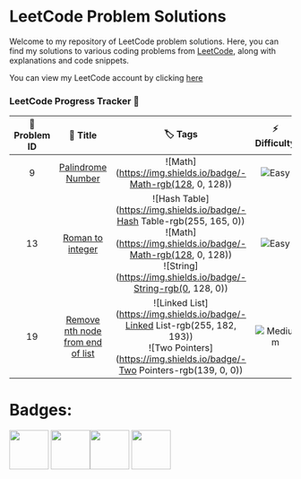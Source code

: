 # LeetCode Problem Solutions

Welcome to my repository of LeetCode problem solutions. Here, you can find my solutions to various coding problems from [LeetCode](https://leetcode.com/), along with explanations and code snippets.

You can view my LeetCode account by clicking [here](https://leetcode.com/GiacomoLeetCode/)
### LeetCode Progress Tracker 📅
|🎯 Problem ID |📌 Title |🏷️ Tags |⚡ Difficulty |📝 Solution | 📖Explanation |
|:------------:|:-------:|:------:|:------------:|:----------:|:--------------:|
| 9 | [Palindrome Number](https://leetcode.com/problems/palindrome-number/description//) | <center>![Math](https://img.shields.io/badge/-Math-rgb(128, 0, 128))</center> | ![Easy](https://img.shields.io/badge/-Easy-brightgreen) | [solution](problems/9.palindrome.number/Solution.py) | <center>❌</center> |
| 13 | [Roman to integer](https://leetcode.com/problems/roman-to-integer/description//) | <center>![Hash Table](https://img.shields.io/badge/-Hash Table-rgb(255, 165, 0))</center> <center>![Math](https://img.shields.io/badge/-Math-rgb(128, 0, 128))</center> <center>![String](https://img.shields.io/badge/-String-rgb(0, 128, 0))</center> | ![Easy](https://img.shields.io/badge/-Easy-brightgreen) | [solution](problems/13.roman.to.integer/Solution.py) | <center>❌</center> |
| 19 | [Remove nth node from end of list](https://leetcode.com/problems/remove-nth-node-from-end-of-list/description//) | <center>![Linked List](https://img.shields.io/badge/-Linked List-rgb(255, 182, 193))</center> <center>![Two Pointers](https://img.shields.io/badge/-Two Pointers-rgb(139, 0, 0))</center> | ![Medium](https://img.shields.io/badge/-Medium-orange) | [solution](problems/19.remove.nth.node.from.end.of.list/Solution.py) | <center>❌</center> |


# Badges: 

<img src="https://assets.leetcode.com/static_assets/others/Introduction_to_Pandas_Badge.png" width="70"> <img src="https://assets.leetcode.com/static_assets/marketing/lg50.png" width="70"><img src="https://assets.leetcode.com/static_assets/marketing/2024-50-lg.png" width="70"> <img src="https://assets.leetcode.com/static_assets/marketing/2024-100-lg.png" width="70">